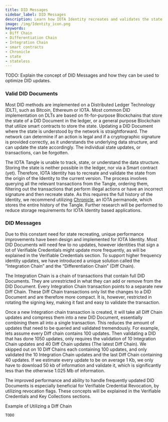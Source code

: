 ```yaml
---
title: DID Messages
sidebar_label: DID Messages
description: Learn how IOTA Identity recreates and validates the state from it's origin to the current version using Integration and Differentiation Chains. 
image: /img/Identity_icon.png
keywords:
- Diff Chain
- Differentiation Chain
- Integration Chain
- smart contracts
- Chronicle
- state
- stateless
---
```


TODO: Explain the concept of DID Messages and how they can be used to optimize DID updates.

### Valid DID Documents

Most DID methods are implemented on a Distributed Ledger Technology (DLT), such as Bitcoin, Ethereum or IOTA. Most common DID implementation on DLTs are based on fit-for-purpose Blockchains that store the state of a DID Document in the ledger, or a general purpose Blockchain that utilize smart contracts to store the state. Updating a DID Document where the state is understood by the network is straightforward. The network can determine if an action is legal and if a cryptographic signature is provided correctly, as it understands the underlying data structure, and can update the state accordingly. The individual state updates, or transactions, can be forgotten.

The IOTA Tangle is unable to track, state, or understand the data structure. Storing the state is neither possible in the ledger, nor via a Smart contract (yet). Therefore, IOTA Identity has to recreate and validate the state from the origin of the Identity to the current version. The process involves querying all the relevant transactions from the Tangle, ordering them, filtering out the transactions that perform illegal actions or have an incorrect signature and then recreate state. As this requires the full history of the Identity, we recommend utilizing [Chronicle](https://github.com/iotaledger/chronicle.rs), an IOTA permanode, which stores the entire history of the Tangle. Further research will be performed to reduce storage requirements for IOTA Identity based applications.

### DID Messages

Due to this constant need for state recreating, unique performance improvements have been design and implemented for IOTA Identity. Most DID Documents will need few to no updates, however identities that sign a lot of Verifiable Credentials might update more frequently, as will be explained in the Verifiable Credentials section. To support higher frequency identity updates, we have introduced a unique solution called the “Integration Chain” and the “Differentiation Chain” (Diff Chain).

The Integration Chain is a chain of transactions that contain full DID Documents. They are unrestricted in what they can add or remove from the DID Document. Every Integration Chain transaction points to a separate new Diff Chain. These Diff Chain transactions only list the changes to a DID Document and are therefore more compact. It is, however, restricted in rotating the signing key, making it fast and easy to validate the transaction.

Once a new Integration chain transaction is created, it will take all Diff Chain updates and compress them into a new DID Document, essentially combining them all into a single transaction. This reduces the amount of updates that need to be queried and validated tremendously. For example, lets assume every Diff chain contains 100 updates. Then validating a DID that has done 1050 updates, only requires the validation of 10 Integration Chain updates and 40 Diff Chain updates (The latest Diff Chain). We skipped out on 10 Diff Chains each containing 100 updates, and only validated the 10 Integration Chain updates and the last Diff Chain containing 40 updates. If we estimate every update to be on average 1 Kb, we only have to download 50 kb of information and validate it, which is significantly less than the otherwise 1.025 Mb of information.

The improved performance and ability to handle frequently updated DID Documents is especially beneficial for Verifiable Credential Revocation, by utilizing revocation flags. These concepts will be explained in the Verifiable Credentials and Key Collections sections.


Example of Utilizing a Diff Chain
```
TODO
```

